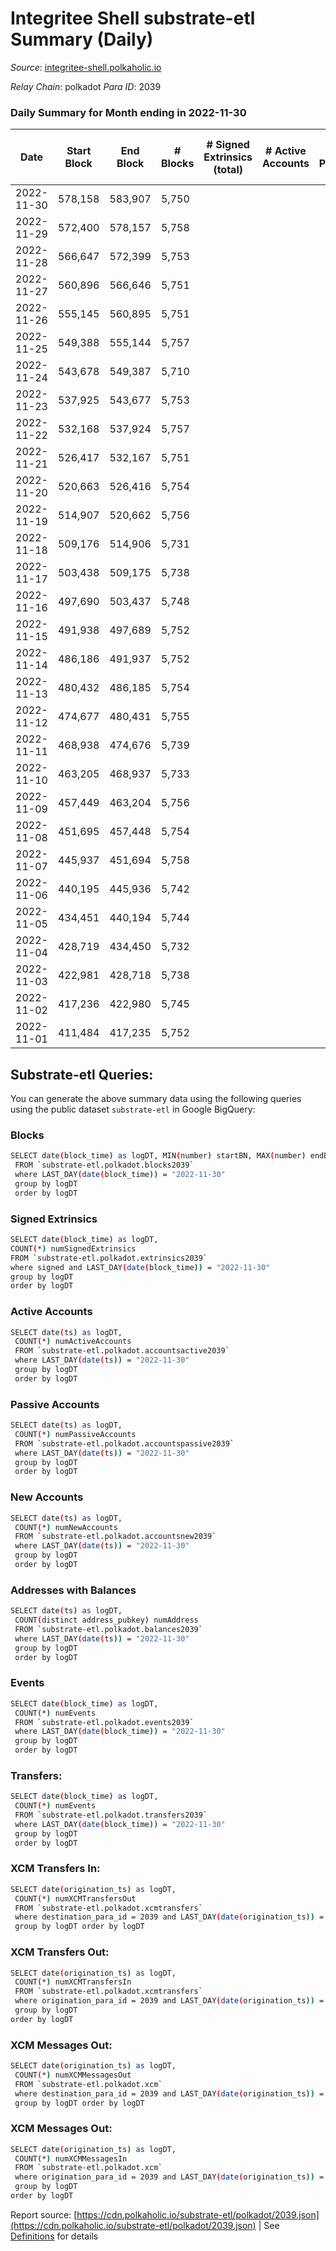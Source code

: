 # Integritee Shell substrate-etl Summary (Daily)

_Source_: [integritee-shell.polkaholic.io](https://integritee-shell.polkaholic.io)

*Relay Chain*: polkadot
*Para ID*: 2039



### Daily Summary for Month ending in 2022-11-30


| Date | Start Block | End Block | # Blocks | # Signed Extrinsics (total) | # Active Accounts | # Passive | # New | # Addresses with Balances | # Events | # Transfers | # XCM Transfers In | # XCM Transfers Out | # XCM In | # XCM Out | Issues | 
| ---- | ----------- | --------- | -------- | --------------------------- | ----------------- | --------- | ----- | ------------------------- | -------- | ----------- | ------------------ | ------------------- | -------- | --------- | ------ |
| 2022-11-30 | 578,158 | 583,907 | 5,750 |  |  |  |  | 1 | 11,500 |   |   |   |  |  |  |
| 2022-11-29 | 572,400 | 578,157 | 5,758 |  |  |  |  |  | 11,516 |   |   |   |  |  |  |
| 2022-11-28 | 566,647 | 572,399 | 5,753 |  |  |  |  | 1 | 11,506 |   |   |   |  |  |  |
| 2022-11-27 | 560,896 | 566,646 | 5,751 |  |  |  |  | 1 | 11,502 |   |   |   |  |  |  |
| 2022-11-26 | 555,145 | 560,895 | 5,751 |  |  |  |  |  | 11,502 |   |   |   |  |  |  |
| 2022-11-25 | 549,388 | 555,144 | 5,757 |  |  |  |  | 1 | 11,514 |   |   |   |  |  |  |
| 2022-11-24 | 543,678 | 549,387 | 5,710 |  |  |  |  |  | 11,420 |   |   |   |  |  |  |
| 2022-11-23 | 537,925 | 543,677 | 5,753 |  |  |  |  |  | 11,506 |   |   |   |  |  |  |
| 2022-11-22 | 532,168 | 537,924 | 5,757 |  |  |  |  |  | 11,514 |   |   |   |  |  |  |
| 2022-11-21 | 526,417 | 532,167 | 5,751 |  |  |  |  |  | 11,502 |   |   |   |  |  |  |
| 2022-11-20 | 520,663 | 526,416 | 5,754 |  |  |  |  | 1 | 11,508 |   |   |   |  |  |  |
| 2022-11-19 | 514,907 | 520,662 | 5,756 |  |  |  |  | 1 | 11,512 |   |   |   |  |  |  |
| 2022-11-18 | 509,176 | 514,906 | 5,731 |  |  |  |  | 1 | 11,462 |   |   |   |  |  |  |
| 2022-11-17 | 503,438 | 509,175 | 5,738 |  |  |  |  |  | 11,476 |   |   |   |  |  |  |
| 2022-11-16 | 497,690 | 503,437 | 5,748 |  |  |  |  |  | 11,496 |   |   |   |  |  |  |
| 2022-11-15 | 491,938 | 497,689 | 5,752 |  |  |  |  |  | 11,504 |   |   |   |  |  |  |
| 2022-11-14 | 486,186 | 491,937 | 5,752 |  |  |  |  |  | 11,504 |   |   |   |  |  |  |
| 2022-11-13 | 480,432 | 486,185 | 5,754 |  |  |  |  | 1 | 11,508 |   |   |   |  |  |  |
| 2022-11-12 | 474,677 | 480,431 | 5,755 |  |  |  |  |  | 11,510 |   |   |   |  |  |  |
| 2022-11-11 | 468,938 | 474,676 | 5,739 |  |  |  |  |  | 11,478 |   |   |   |  |  |  |
| 2022-11-10 | 463,205 | 468,937 | 5,733 |  |  |  |  |  | 11,466 |   |   |   |  |  |  |
| 2022-11-09 | 457,449 | 463,204 | 5,756 |  |  |  |  |  | 11,512 |   |   |   |  |  |  |
| 2022-11-08 | 451,695 | 457,448 | 5,754 |  |  |  |  |  | 11,508 |   |   |   |  |  |  |
| 2022-11-07 | 445,937 | 451,694 | 5,758 |  |  |  |  |  | 11,516 |   |   |   |  |  |  |
| 2022-11-06 | 440,195 | 445,936 | 5,742 |  |  |  |  |  | 11,484 |   |   |   |  |  |  |
| 2022-11-05 | 434,451 | 440,194 | 5,744 |  |  |  |  | 1 | 11,488 |   |   |   |  |  |  |
| 2022-11-04 | 428,719 | 434,450 | 5,732 |  |  |  |  |  | 11,464 |   |   |   |  |  |  |
| 2022-11-03 | 422,981 | 428,718 | 5,738 |  |  |  |  | 1 | 11,476 |   |   |   |  |  |  |
| 2022-11-02 | 417,236 | 422,980 | 5,745 |  |  |  |  |  | 11,490 |   |   |   |  |  |  |
| 2022-11-01 | 411,484 | 417,235 | 5,752 |  |  |  |  | 1 | 11,504 |   |   |   |  |  |  |

## Substrate-etl Queries:
You can generate the above summary data using the following queries using the public dataset `substrate-etl` in Google BigQuery:

### Blocks
```bash
SELECT date(block_time) as logDT, MIN(number) startBN, MAX(number) endBN, COUNT(*) numBlocks 
 FROM `substrate-etl.polkadot.blocks2039`  
 where LAST_DAY(date(block_time)) = "2022-11-30" 
 group by logDT 
 order by logDT
```

### Signed Extrinsics
```bash
SELECT date(block_time) as logDT, 
COUNT(*) numSignedExtrinsics 
FROM `substrate-etl.polkadot.extrinsics2039`  
where signed and LAST_DAY(date(block_time)) = "2022-11-30" 
group by logDT 
order by logDT
```

### Active Accounts
```bash
SELECT date(ts) as logDT, 
 COUNT(*) numActiveAccounts 
 FROM `substrate-etl.polkadot.accountsactive2039` 
 where LAST_DAY(date(ts)) = "2022-11-30" 
 group by logDT 
 order by logDT
```

### Passive Accounts
```bash
SELECT date(ts) as logDT, 
 COUNT(*) numPassiveAccounts 
 FROM `substrate-etl.polkadot.accountspassive2039` 
 where LAST_DAY(date(ts)) = "2022-11-30" 
 group by logDT 
 order by logDT
```

### New Accounts
```bash
SELECT date(ts) as logDT, 
 COUNT(*) numNewAccounts 
 FROM `substrate-etl.polkadot.accountsnew2039` 
 where LAST_DAY(date(ts)) = "2022-11-30" 
 group by logDT
 order by logDT
```

### Addresses with Balances
```bash
SELECT date(ts) as logDT,
 COUNT(distinct address_pubkey) numAddress 
 FROM `substrate-etl.polkadot.balances2039` 
 where LAST_DAY(date(ts)) = "2022-11-30" 
 group by logDT 
 order by logDT
```

### Events
```bash
SELECT date(block_time) as logDT, 
 COUNT(*) numEvents 
 FROM `substrate-etl.polkadot.events2039` 
 where LAST_DAY(date(block_time)) = "2022-11-30" 
 group by logDT 
 order by logDT
```

### Transfers:
```bash
SELECT date(block_time) as logDT, 
 COUNT(*) numEvents 
 FROM `substrate-etl.polkadot.transfers2039` 
 where LAST_DAY(date(block_time)) = "2022-11-30" 
 group by logDT 
 order by logDT
```

### XCM Transfers In:
```bash
SELECT date(origination_ts) as logDT, 
 COUNT(*) numXCMTransfersOut 
 FROM `substrate-etl.polkadot.xcmtransfers` 
 where destination_para_id = 2039 and LAST_DAY(date(origination_ts)) = "2022-11-30" 
 group by logDT order by logDT
```

### XCM Transfers Out:
```bash
SELECT date(origination_ts) as logDT, 
 COUNT(*) numXCMTransfersIn 
 FROM `substrate-etl.polkadot.xcmtransfers` 
 where origination_para_id = 2039 and LAST_DAY(date(origination_ts)) = "2022-11-30" 
 group by logDT 
order by logDT
```

### XCM Messages Out:
```bash
SELECT date(origination_ts) as logDT, 
 COUNT(*) numXCMMessagesOut 
 FROM `substrate-etl.polkadot.xcm` 
 where destination_para_id = 2039 and LAST_DAY(date(origination_ts)) = "2022-11-30" 
 group by logDT order by logDT
```

### XCM Messages Out:
```bash
SELECT date(origination_ts) as logDT, 
 COUNT(*) numXCMMessagesIn 
 FROM `substrate-etl.polkadot.xcm` 
 where origination_para_id = 2039 and LAST_DAY(date(origination_ts)) = "2022-11-30" 
 group by logDT 
order by logDT
```


Report source: [https://cdn.polkaholic.io/substrate-etl/polkadot/2039.json](https://cdn.polkaholic.io/substrate-etl/polkadot/2039.json) | See [Definitions](/DEFINITIONS.md) for details
